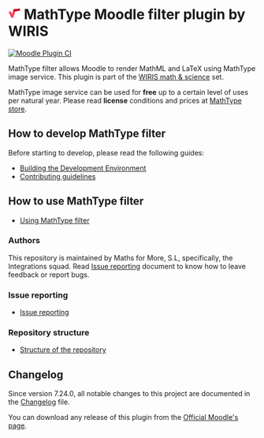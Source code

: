 # ![MathType](../pix/logo-mathtype.png) MathType Moodle filter plugin by WIRIS

[![Moodle Plugin CI](https://github.com/wiris/moodle-filter_wiris/actions/workflows/moodle-ci.yml/badge.svg)](https://github.com/wiris/moodle-filter_wiris/actions/workflows/moodle-ci.yml)

MathType filter allows Moodle to render MathML and LaTeX using MathType image service. This plugin is part of the [WIRIS math & science](https://moodle.org/plugins/browse.php?list=set&id=66) set.

MathType image service can be used for **free** up to a certain level of uses per natural year. Please read **license** conditions and prices at [MathType store](https://www.wiris.com/en/pricing/?utm_source=github&utm_medium=referral&utm_campaign=readme&utm_content=integrations).

## How to develop MathType filter

Before starting to develop, please read the following guides:

* [Building the Development Environment](./environment/README.md)
* [Contributing guidelines](./contributing/README.md)

## How to use MathType filter

- [Using MathType filter](./usage/README.md)

### Authors

This repository is maintained by Maths for More, S.L, specifically, the Integrations squad. Read [Issue reporting](./misc/ISSUE_REPORTING.md) document to know how to leave feedback or report bugs.

### Issue reporting

- [Issue reporting](./misc/ISSUE_REPORTING.md)

### Repository structure

- [Structure of the repository](./misc/STRUCTURE.md)

## Changelog

Since version 7.24.0, all notable changes to this project are documented in the [Changelog](./CHANGELOG.md) file.

You can download any release of this plugin from the [Official Moodle's page](https://moodle.org/plugins/filter_wiris).
